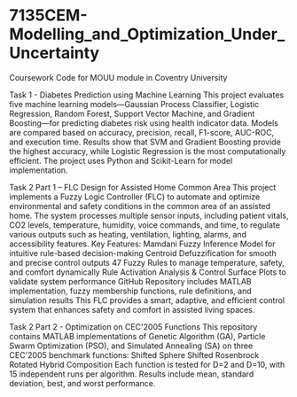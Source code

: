# 7135CEM-Modelling_and_Optimization_Under_Uncertainty
Coursework Code for MOUU module in Coventry University

Task 1 - Diabetes Prediction using Machine Learning
This project evaluates five machine learning models—Gaussian Process Classifier, Logistic Regression, Random Forest, Support Vector Machine, and Gradient Boosting—for predicting diabetes risk using health indicator data. Models are compared based on accuracy, precision, recall, F1-score, AUC-ROC, and execution time. Results show that SVM and Gradient Boosting provide the highest accuracy, while Logistic Regression is the most computationally efficient. The project uses Python and Scikit-Learn for model implementation. 

Task 2 Part 1 – FLC Design for Assisted Home Common Area
This project implements a Fuzzy Logic Controller (FLC) to automate and optimize environmental and safety conditions in the common area of an assisted home. The system processes multiple sensor inputs, including patient vitals, CO2 levels, temperature, humidity, voice commands, and time, to regulate various outputs such as heating, ventilation, lighting, alarms, and accessibility features.
Key Features:
Mamdani Fuzzy Inference Model for intuitive rule-based decision-making
Centroid Defuzzification for smooth and precise control outputs
47 Fuzzy Rules to manage temperature, safety, and comfort dynamically
Rule Activation Analysis & Control Surface Plots to validate system performance
GitHub Repository includes MATLAB implementation, fuzzy membership functions, rule definitions, and simulation results
This FLC provides a smart, adaptive, and efficient control system that enhances safety and comfort in assisted living spaces.

Task 2 Part 2 - Optimization on CEC'2005 Functions
This repository contains MATLAB implementations of Genetic Algorithm (GA), Particle Swarm Optimization (PSO), and Simulated Annealing (SA) on three CEC'2005 benchmark functions:
Shifted Sphere
Shifted Rosenbrock
Rotated Hybrid Composition
Each function is tested for D=2 and D=10, with 15 independent runs per algorithm. Results include mean, standard deviation, best, and worst performance.
